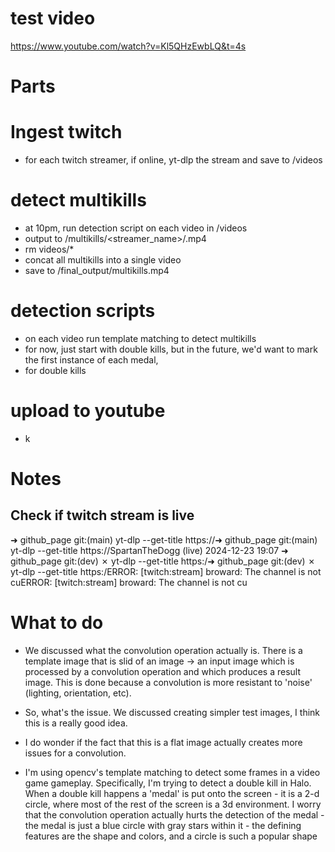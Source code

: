 # test video
https://www.youtube.com/watch?v=Kl5QHzEwbLQ&t=4s

# Parts

# Ingest twitch
* for each twitch streamer, if online, yt-dlp the stream and save to /videos

# detect multikills
* at 10pm, run detection script on each video in /videos
* output to /multikills/<streamer_name>/<number>.mp4
* rm videos/*
* concat all multikills into a single video
* save to /final_output/multikills.mp4

# detection scripts
* on each video run template matching to detect multikills
* for now, just start with double kills, but in the future, we'd want to mark the first instance of each medal, 
* for double kills

# upload to youtube
* k




# Notes
## Check if twitch stream is live
➜  github_page git:(main) yt-dlp --get-title https://➜  github_page git:(main) yt-dlp --get-title https://SpartanTheDogg (live) 2024-12-23 19:07
➜  github_page git:(dev) ✗ yt-dlp --get-title https:/➜  github_page git:(dev) ✗ yt-dlp --get-title https:/ERROR: [twitch:stream] broward: The channel is not cuERROR: [twitch:stream] broward: The channel is not cu

# What to do
* We discussed what the convolution operation actually is. 
There is a template image that is slid of an image -> an input image which is processed by a convolution operation and which produces a result image. This is done because a convolution is more resistant to 'noise' (lighting, orientation, etc).
* So, what's the issue. We discussed creating simpler test images, I think this is a really good idea.
* I do wonder if the fact that this is a flat image actually creates more issues for a convolution.

* I'm using opencv's template matching to detect some frames in a video game gameplay. Specifically, I'm trying to detect a double kill in Halo. When a double kill happens a 'medal' is put onto the screen - it is a 2-d circle, where most of the rest of the screen is a 3d environment. I worry that the convolution operation actually hurts the detection of the medal - the medal is just a blue circle with gray stars within it - the defining features are the shape and colors, and a circle is such a popular shape